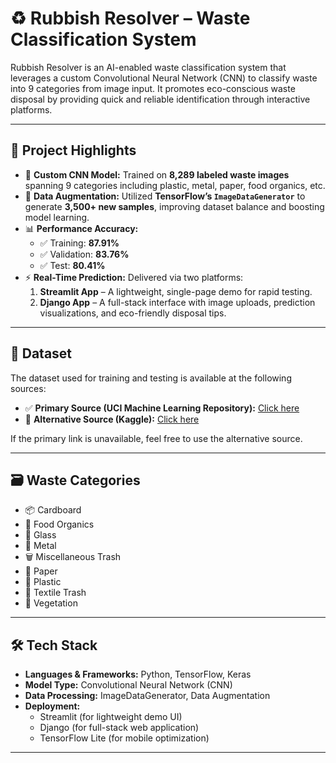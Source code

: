# ♻️ Rubbish Resolver – Waste Classification System

Rubbish Resolver is an AI-enabled waste classification system that leverages a custom Convolutional Neural Network (CNN) to classify waste into 9 categories from image input. It promotes eco-conscious waste disposal by providing quick and reliable identification through interactive platforms.

---

## 🚀 Project Highlights

- 🧠 **Custom CNN Model:** Trained on **8,289 labeled waste images** spanning 9 categories including plastic, metal, paper, food organics, etc.
- 🔄 **Data Augmentation:** Utilized **TensorFlow’s `ImageDataGenerator`** to generate **3,500+ new samples**, improving dataset balance and boosting model learning.
- 📊 **Performance Accuracy:**
  - ✅ Training: **87.91%**
  - ✅ Validation: **83.76%**
  - ✅ Test: **80.41%**
- ⚡ **Real-Time Prediction:** Delivered via two platforms:
  1. **Streamlit App** – A lightweight, single-page demo for rapid testing.
  2. **Django App** – A full-stack interface with image uploads, prediction visualizations, and eco-friendly disposal tips.

---

## 📂 Dataset

The dataset used for training and testing is available at the following sources:

- ✅ **Primary Source (UCI Machine Learning Repository):** [Click here](https://archive.ics.uci.edu/dataset/908/realwaste)
- 🔁 **Alternative Source (Kaggle):** [Click here](https://www.kaggle.com/datasets/luvvalecha/real-waste-dataset)

If the primary link is unavailable, feel free to use the alternative source.

---

## 🗃 Waste Categories

- 📦 Cardboard
- 🥦 Food Organics
- 🍾 Glass  
- 🥫 Metal
- 🗑️ Miscellaneous Trash 
- 📄 Paper 
- 🧴 Plastic
- 🧤 Textile Trash 
- 🍃 Vegetation

---

## 🛠️ Tech Stack

- **Languages & Frameworks:** Python, TensorFlow, Keras
- **Model Type:** Convolutional Neural Network (CNN)
- **Data Processing:** ImageDataGenerator, Data Augmentation
- **Deployment:**
  - Streamlit (for lightweight demo UI)
  - Django (for full-stack web application)
  - TensorFlow Lite (for mobile optimization)
 
---


